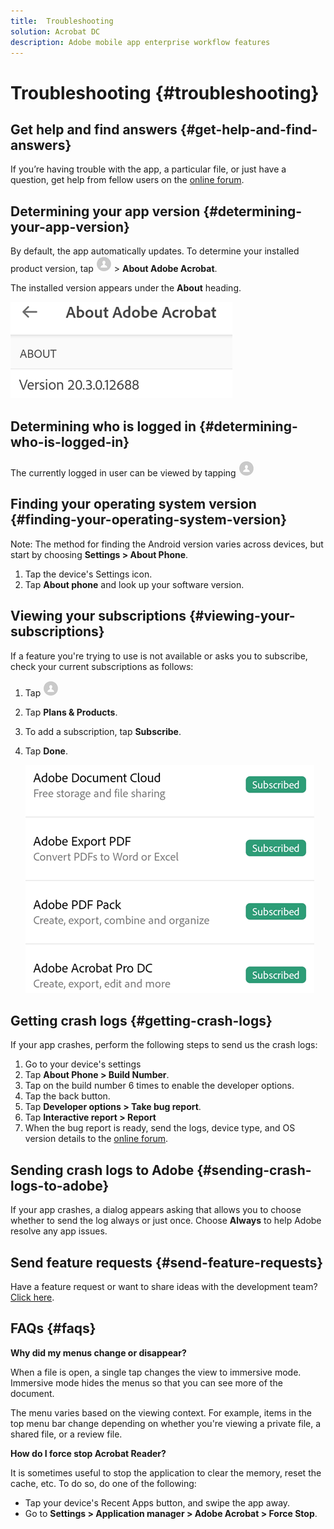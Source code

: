 ```yaml
---
title:  Troubleshooting
solution: Acrobat DC
description: Adobe mobile app enterprise workflow features
---
```


# Troubleshooting {#troubleshooting}

## Get help and find answers {#get-help-and-find-answers}

If you’re having trouble with the app, a particular file, or just have a question, get help from fellow users on the [online forum](https://www.adobe.com/go/acrobatmobilesupport).

## Determining your app version {#determining-your-app-version}

By default, the app automatically updates. To determine your installed product version, tap ![image](./images/profileicon.png) > **About Adobe Acrobat**. 

The installed version appears under the **About** heading. 

![image](./images/version.png)

## Determining who is logged in {#determining-who-is-logged-in}

The currently logged in user can be viewed by tapping ![image](./images/profileicon.png)

## Finding your operating system version {#finding-your-operating-system-version}

Note: The method for finding the Android version varies across devices, but start by choosing **Settings > About Phone**.

1. Tap the device's Settings icon.
1. Tap **About phone** and look up your software version.

## Viewing your subscriptions {#viewing-your-subscriptions}

If a feature you're trying to use is not available or asks you to subscribe, check your current subscriptions as follows: 

1. Tap ![image](./images/profileicon.png)
1. Tap **Plans & Products**.
1. To add a subscription, tap **Subscribe**.
1. Tap **Done**.

   ![image](./images/subscriptions.png)

## Getting crash logs {#getting-crash-logs}

If your app crashes, perform the following steps to send us the crash logs:

1. Go to your device's settings 
1. Tap **About Phone > Build Number**. 
1. Tap on the build number 6 times to enable the developer options.
1. Tap the back button. 
1. Tap **Developer options > Take bug report**.
1. Tap  **Interactive report > Report**
1. When the bug report is ready, send the logs, device type, and OS version details to the [online forum](https://www.adobe.com/go/acrobatmobilesupport).

## Sending crash logs to Adobe {#sending-crash-logs-to-adobe}

If your app crashes, a dialog appears asking that allows you to choose whether to send the log always or just once. Choose **Always** to help Adobe resolve any app issues. 

## Send feature requests {#send-feature-requests}

Have a feature request or want to share ideas with the development team? [Click here](https://www.adobe.com/go/appstoresupportandroid).

## FAQs {#faqs}

**Why did my menus change or disappear?**

When a file is open, a single tap changes the view to immersive mode. Immersive mode hides the menus so that you can see more of the document. 

The menu varies based on the  viewing context. For example, items in the top menu bar change depending on whether you're viewing a private file, a shared file, or a review file.

**How do I force stop Acrobat Reader?**

It is sometimes useful to stop the application to clear the memory, reset the cache, etc. To do so, do one of the following:

* Tap your device's Recent Apps button, and swipe the app away.
* Go to **Settings > Application manager > Adobe Acrobat > Force Stop**.

